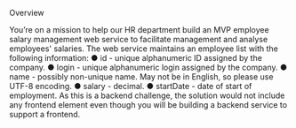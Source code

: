 Overview

You’re on a mission to help our HR department build an MVP employee salary management
web service to facilitate management and analyse employees' salaries.
The web service maintains an employee list with the following information:
● id - unique alphanumeric ID assigned by the company.
● login - unique alphanumeric login assigned by the company.
● name - possibly non-unique name. May not be in English, so please use UTF-8
encoding.
● salary - decimal.
● startDate - date of start of employment.
As this is a backend challenge, the solution would not include any frontend element even
though you will be building a backend service to support a frontend.

